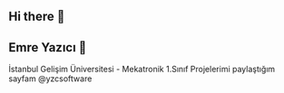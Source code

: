 ## Hi there 👋
## Emre Yazıcı 👋
<!--
 
-->
İstanbul Gelişim Üniversitesi - Mekatronik 1.Sınıf 
Projelerimi paylaştığım sayfam @yzcsoftware 
